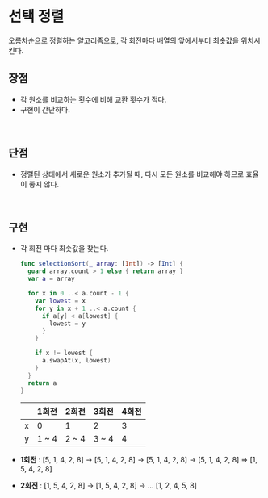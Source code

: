 # 선택 정렬

오름차순으로 정렬하는 알고리즘으로, 각 회전마다 배열의 앞에서부터 최솟값을 위치시킨다.

## 장점

- 각 원소를 비교하는 횟수에 비해 교환 횟수가 적다.
- 구현이 간단하다.

&nbsp;
## 단점

- 정렬된 상태에서 새로운 원소가 추가될 때, 다시 모든 원소를 비교해야 하므로 효율이 좋지 않다.

&nbsp;
## 구현

- 각 회전 마다 최솟값을 찾는다.

  ```swift
  func selectionSort(_ array: [Int]) -> [Int] {
    guard array.count > 1 else { return array } 
    var a = array                   

    for x in 0 ..< a.count - 1 {   
      var lowest = x
      for y in x + 1 ..< a.count { 
        if a[y] < a[lowest] {
          lowest = y
        }
      }

      if x != lowest {
        a.swapAt(x, lowest)
      }
    }
    return a
  }
  ```

  |  | 1회전 | 2회전 | 3회전 | 4회전 |
  | --- | --- | --- | --- | --- |
  | x | 0 | 1 | 2 | 3 |
  | y | 1 ~ 4 | 2 ~ 4 | 3 ~ 4 | 4 |

- **1회전** : [5, 1, 4, 2, 8] → [5, 1, 4, 2, 8] → [5, 1, 4, 2, 8] → [5, 1, 4, 2, 8] ⇒ [1, 5, 4, 2, 8]

- **2회전** : [1, 5, 4, 2, 8] → [1, 5, 4, 2, 8] → ... [1, 2, 4, 5, 8]